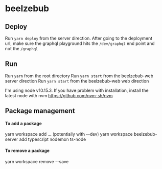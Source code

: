 # beelzebub

## Deploy
Run `yarn deploy` from the server direction.
After going to the deployment url, make sure the graphql playground hits the `/dev/graphql` end point and not the `/graphql`

## Run

Run `yarn` from the root directory
Run `yarn start` from the beelzebub-web server direction
Run `yarn start` from the beelzebub-web web direction

I'm using node v10.15.3. If you have problem with installation, install the latest node with nvm
https://github.com/nvm-sh/nvm

## Package management

#### To add a package

yarn workspace <workspace-name> add <package1> <package2> ... (potentially with --dev)
yarn workspace beelzebub-server add typescript nodemon ts-node

#### To remove a package

yarn workspace <workspace-name> remove <package1> <package2> --save
